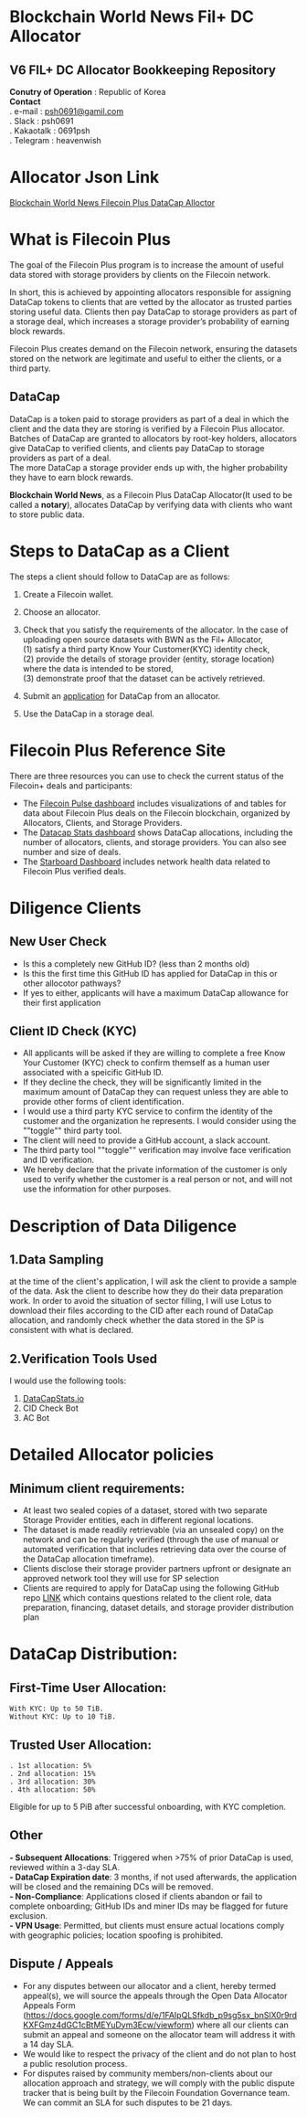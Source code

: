 # Blockchain World News Fil+ DC Allocator  
## V6 FIL+ DC Allocator Bookkeeping Repository
**Conutry of Operation** : Republic of Korea  
**Contact**  
  . e-mail : psh0691@gamil.com  
  . Slack : psh0691  
  . Kakaotalk : 0691psh  
  . Telegram : heavenwish
        
# Allocator Json Link
[Blockchain World News Filecoin Plus DataCap Alloctor](https://github.com/filecoin-project/Allocator-Registry/blob/main/Allocators/recukrpBz5CjxcaHR.json)

# What is Filecoin Plus
The goal of the Filecoin Plus program is to increase the amount of useful data stored with storage providers by clients on the Filecoin network.  

In short, this is achieved by appointing allocators responsible for assigning DataCap tokens to clients that are vetted by the allocator as trusted parties storing useful data. Clients then pay DataCap to storage providers as part of a storage deal, which increases a storage provider’s probability of earning block rewards.  

Filecoin Plus creates demand on the Filecoin network, ensuring the datasets stored on the network are legitimate and useful to either the clients, or a third party.

## DataCap
DataCap is a token paid to storage providers as part of a deal in which the client and the data they are storing is verified by a Filecoin Plus allocator.  
Batches of DataCap are granted to allocators by root-key holders, allocators give DataCap to verified clients, and clients pay DataCap to storage providers as part of a deal.  
The more DataCap a storage provider ends up with, the higher probability they have to earn block rewards.  

**Blockchain World News**, as a Filecoin Plus DataCap Allocator(It used to be called a **notary**), allocates DataCap by verifying data with clients who want to store public data.

# Steps to DataCap as a Client
The steps a client should follow to DataCap are as follows:

1. Create a Filecoin wallet.

2. Choose an allocator.

3. Check that you satisfy the requirements of the allocator. In the case of uploading open source datasets with BWN as the Fil+ Allocator,  
   (1) satisfy a third party Know Your Customer(KYC) identity check,  
   (2) provide the details of storage provider (entity, storage location) where the data is intended to be stored,  
   (3) demonstrate proof that the dataset can be actively retrieved.  

5. Submit an [application](https://github.com/Blockchain-World-News/FIL-DC-Allocator/issues/new/choose) for DataCap from an allocator.

6. Use the DataCap in a storage deal.

# Filecoin Plus Reference Site
There are three resources you can use to check the current status of the Filecoin+ deals and participants:

 - The [Filecoin Pulse dashboard](https://filecoinpulse.pages.dev/allocators/) includes visualizations of and tables for data about Filecoin Plus deals on the Filecoin blockchain, organized by Allocators, Clients, and Storage Providers.  
 - The [Datacap Stats dashboard](https://datacapstats.io) shows DataCap allocations, including the number of allocators, clients, and storage providers. You can also see number and size of deals.  
 - The [Starboard Dashboard](https://dashboard.starboard.ventures/market-deals) includes network health data related to Filecoin Plus verified deals.  


# Diligence Clients

## New User Check
  - Is this a completely new GitHub ID? (less than 2 months old)
  - Is this the first time this GitHub ID has applied for DataCap in this or other allocotor pathways?
  - If yes to either, applicants will have a maximum DataCap allowance for their first application

## Client ID Check (KYC)
 - All applicants will be asked if they are willing to complete a free Know Your Customer (KYC) check to confirm themself as a human user associated with a speicific GitHub ID.
 - If they decline the check, they will be significantly limited in the maximum amount of DataCap they can request unless they are able to provide other forms of client identification.
 - I would use a third party KYC service to confirm the identity of the customer and the organization he represents. I would consider using the ""toggle"" third party tool.
 - The client will need to provide a GitHub account, a slack account.
 - The third party tool ""toggle"" verification may involve face verification and ID verification.
 - We hereby declare that the private information of the customer is only used to verify whether the customer is a real person or not, and will not use the information for other purposes.

# Description of Data Diligence
## 1.Data Sampling
at the time of the client's application, I will ask the client to provide a sample of the data.
Ask the client to describe how they do their data preparation work.
In order to avoid the situation of sector filling, I will use Lotus to download their files according to the CID after each round of DataCap allocation, and randomly check whether the data stored in the SP is consistent with what is declared.

## 2.Verification Tools Used
I would use the following tools:

1. [DataCapStats.io](https://datacapstats.io/)
2. CID Check Bot
3. AC Bot


       
# Detailed Allocator policies
## Minimum client requirements:
 - At least two sealed copies of a dataset, stored with two separate Storage Provider entities, each in different regional locations.
 - The dataset is made readily retrievable (via an unsealed copy) on the network and can be regularly verified (through the use of manual or automated verification that includes retrieving data over the course of the DataCap allocation timeframe).
 - Clients disclose their storage provider partners upfront or designate an approved network tool they will use for SP selection
 - Clients are required to apply for DataCap using the following GitHub repo [LINK](https://github.com/Blockchain-World-News/FIL-DC-Allocator/issues/new/choose) which contains questions related to the client role, data preparation, financing, dataset details, and storage provider distribution plan
   
# DataCap Distribution:  
## First-Time User Allocation:  
    With KYC: Up to 50 TiB.  
    Without KYC: Up to 10 TiB.  
 ## Trusted User Allocation:  
    . 1st allocation: 5%  
    . 2nd allocation: 15%  
    . 3rd allocation: 30%  
    . 4th allocation: 50%  
   Eligible for up to 5 PiB after successful onboarding, with KYC completion.  

  ## Other
  **- Subsequent Allocations**: Triggered when >75% of prior DataCap is used, reviewed within a 3-day SLA.  
  **- DataCap Expiration date**: 3 months, if not used afterwards, the application will be closed and the remaining DCs will be removed.  
  **- Non-Compliance**: Applications closed if clients abandon or fail to complete onboarding; GitHub IDs and miner IDs may be flagged for future exclusion.  
  **- VPN Usage**: Permitted, but clients must ensure actual locations comply with geographic policies; location spoofing is prohibited.  

    
## Dispute / Appeals
- For any disputes between our allocator and a client, hereby termed appeal(s), we will source the appeals through the Open Data Allocator Appeals Form (https://docs.google.com/forms/d/e/1FAIpQLSfkdb_p9sg5sx_bnSlX0r9rdKXFGmz4dGC1cBtMEYuDym3Ecw/viewform) where all our clients can submit an appeal and someone on the allocator team will address it with a 14 day SLA. 
- We would like to respect the privacy of the client and do not plan to host a public resolution process.
- For disputes raised by community members/non-clients about our allocation approach and strategy, we will comply with the public dispute tracker that is being built by the Filecoin Foundation Governance team. We can commit an SLA for such disputes to be 21 days.
